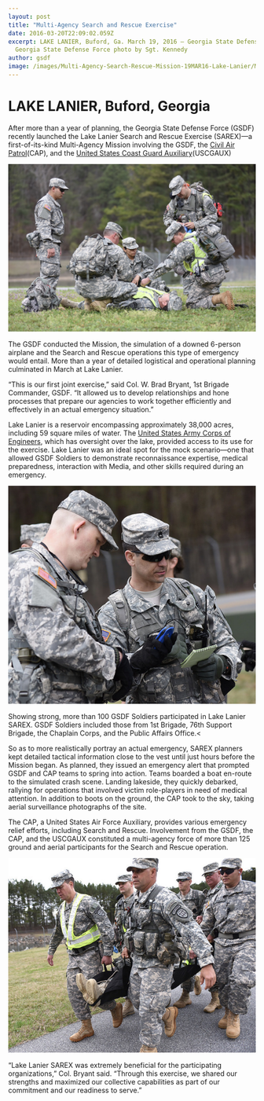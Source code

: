 ```yaml
---
layout: post
title: "Multi-Agency Search and Rescue Exercise"
date: 2016-03-20T22:09:02.059Z
excerpt: LAKE LANIER, Buford, Ga. March 19, 2016 – Georgia State Defense Force (GSDF) Soldiers debarking a boat at the scene of a mock airplane crash area during the Lake Lanier Search and Rescue Exercise (SAREX). The GSDF, Civil Air Patrol, and United States Coast Guard Auxiliary participated in this Multi-Agency Search and Rescue Mission. 
  Georgia State Defense Force photo by Sgt. Kennedy
author: gsdf
image: /images/Multi-Agency-Search-Rescue-Mission-19MAR16-Lake-Lanier/Multi-Agency-Search-Rescue-Mission-19MAR16-Lake-Lanier.jpg
---
```


# LAKE LANIER, Buford, Georgia


After more than a year of planning, the Georgia State Defense Force (GSDF) recently launched the Lake Lanier Search and Rescue Exercise (SAREX)—a first-of-its-kind Multi-Agency Mission involving the GSDF, the [Civil Air Patrol](http://www.gocivilairpatrol.com)(CAP), and the [United States Coast Guard Auxiliary](http://www.cgaux.org)(USCGAUX)

![](/images/Multi-Agency-Search-Rescue-Mission-19MAR16-Lake-Lanier/Multi-Agency-Search-Rescue-Mission-GSDF-19-MAR-2016.jpg "LAKE LANIER, Buford, Ga. March 19, 2016 – Search team makes preliminary condition assessment of a casualty victim - Georgia State Defense Force photo by Pfc. Alexander Davidson")

The GSDF conducted the Mission, the simulation of a downed 6-person airplane and the Search and Rescue operations this type of emergency would entail. More than a year of detailed logistical and operational planning culminated in March at Lake Lanier.

“This is our first joint exercise,” said Col. W. Brad Bryant, 1st Brigade Commander, GSDF. “It allowed us to develop relationships and hone processes that prepare our agencies to work together efficiently and effectively in an actual emergency situation.”

Lake Lanier is a reservoir encompassing approximately 38,000 acres, including 59 square miles of water. The [United States Army Corps of Engineers](http://www.usace.army.mil), which has oversight over the lake, provided access to its use for the exercise. Lake Lanier was an ideal spot for the mock scenario—one that allowed GSDF Soldiers to demonstrate reconnaissance expertise, medical preparedness, interaction with Media, and other skills required during an emergency.

![](/images/Multi-Agency-Search-Rescue-Mission-19MAR16-Lake-Lanier/Prepare-to-Deploy-Search-Teams1.jpg "LAKE LANIER, Buford, Ga. March 19, 2016 – Sgt. 1st Class Tavares and Sgt. 1st Class Weeks of the Georgia State Defense Force verifying the reconnaissance data as they prepare to send out teams during the Lake Lanier Search and Rescue Exercise, involving a mock airplane crash scenario. The GSDF, Civil Air Patrol, and United States Coast Guard Auxiliary participated in this Multi-Agency Search and Rescue Mission. - Georgia State Defense Force photo by Pfc. Davidson")

Showing strong, more than 100 GSDF Soldiers participated in Lake Lanier SAREX. GSDF Soldiers included those from 1st Brigade, 76th Support Brigade, the Chaplain Corps, and the Public Affairs Office.<

So as to more realistically portray an actual emergency, SAREX planners kept detailed tactical information close to the vest until just hours before the Mission began. As planned, they issued an emergency alert that prompted GSDF and CAP teams to spring into action. Teams boarded a boat en-route to the simulated crash scene. Landing lakeside, they quickly debarked, rallying for operations that involved victim role-players in need of medical attention. In addition to boots on the ground, the CAP took to the sky, taking aerial surveillance photographs of the site.

The CAP, a United States Air Force Auxiliary, provides various emergency relief efforts, including Search and Rescue. Involvement from the GSDF, the CAP, and the USCGAUX constituted a multi-agency force of more than 125 ground and aerial participants for the Search and Rescue operation.


![](/images/Multi-Agency-Search-Rescue-Mission-19MAR16-Lake-Lanier/carrying-an-injured.jpg "LAKE LANIER, Buford, Ga. March 19, 2016 – Georgia State Defense Force Soldiers carry a victim-role-player of a mock airplane crash to the triage staging area during the Lake Lanier Search and Rescue Exercise. The GSDF, Civil Air Patrol, and United States Coast Guard Auxiliary participated in the Multi-Agency Search and Rescue Mission. - Georgia State Defense Force photo by Pfc. Davidson")



“Lake Lanier SAREX was extremely beneficial for the participating organizations,” Col. Bryant said. “Through this exercise, we shared our strengths and maximized our collective capabilities as part of our commitment and our readiness to serve.”
